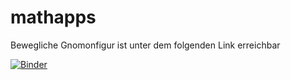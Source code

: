 # mathapps

Bewegliche Gnomonfigur ist unter dem folgenden Link erreichbar 

[![Binder](https://mybinder.org/badge.svg)](https://mybinder.org/v2/gh/rosoba/matheapps/master?urlpath=apps%2Fgnomon.ipynb)

<!--
[![Binder](https://mybinder.org/badge.svg)](https://mybinder.org/v2/gh/rosoba/matheapps.git/master?urlpath=apps%2Fgnomon.ipynb)
Direct link to the app

[![Binder](https://mybinder.org/badge.svg)](https://mybinder.org/v2/gh/rosoba/matheapps/master?filepath=gnomon.ipynb)
Direkt link to the jupyter notebook containing the implentation 

[![Binder](https://mybinder.org/badge.svg)](https://mybinder.org/v2/gh/rosoba/matheapps.git/master?filepath=gnomon.ipynb)
-->

